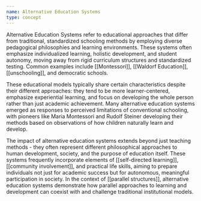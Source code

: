 ```yaml
---
name: Alternative Education Systems
type: concept
---
```


Alternative Education Systems refer to educational approaches that differ from traditional, standardized schooling methods by employing diverse pedagogical philosophies and learning environments. These systems often emphasize individualized learning, holistic development, and student autonomy, moving away from rigid curriculum structures and standardized testing. Common examples include [[Montessori]], [[Waldorf Education]], [[unschooling]], and democratic schools.

These educational models typically share certain characteristics despite their different approaches: they tend to be more learner-centered, emphasize experiential learning, and focus on developing the whole person rather than just academic achievement. Many alternative education systems emerged as responses to perceived limitations of conventional schooling, with pioneers like Maria Montessori and Rudolf Steiner developing their methods based on observations of how children naturally learn and develop.

The impact of alternative education systems extends beyond just teaching methods - they often represent different philosophical approaches to human development, society, and the purpose of education itself. These systems frequently incorporate elements of [[self-directed learning]], [[community involvement]], and practical life skills, aiming to prepare individuals not just for academic success but for autonomous, meaningful participation in society. In the context of [[parallel structures]], alternative education systems demonstrate how parallel approaches to learning and development can coexist with and challenge traditional institutional models.
